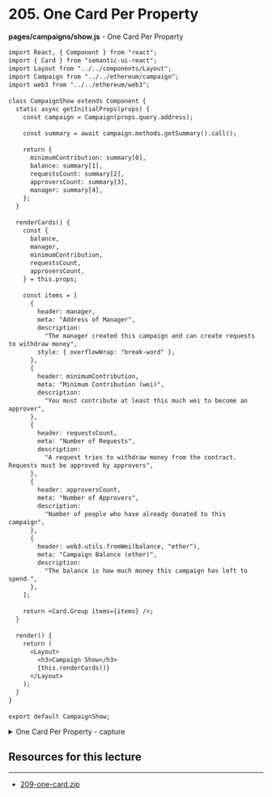 # 205. One Card Per Property

**pages/campaigns/show.js** - One Card Per Property
```
import React, { Component } from "react";
import { Card } from "semantic-ui-react";
import Layout from "../../components/Layout";
import Campaign from "../../ethereum/campaign";
import web3 from "../../ethereum/web3";

class CampaignShow extends Component {
  static async getInitialProps(props) {
    const campaign = Campaign(props.query.address);

    const summary = await campaign.methods.getSummary().call();

    return {
      minimumContribution: summary[0],
      balance: summary[1],
      requestsCount: summary[2],
      approversCount: summary[3],
      manager: summary[4],
    };
  }

  renderCards() {
    const {
      balance,
      manager,
      minimumContribution,
      requestsCount,
      approversCount,
    } = this.props;

    const items = [
      {
        header: manager,
        meta: "Address of Manager",
        description:
          "The manager created this campaign and can create requests to withdraw money",
        style: { overflowWrap: "break-word" },
      },
      {
        header: minimumContribution,
        meta: "Minimum Contribution (wei)",
        description:
          "You must contribute at least this much wei to become an approver",
      },
      {
        header: requestsCount,
        meta: "Number of Requests",
        description:
          "A request tries to withdraw money from the contract. Requests must be approved by approvers",
      },
      {
        header: approversCount,
        meta: "Number of Approvers",
        description:
          "Number of people who have already donated to this campaign",
      },
      {
        header: web3.utils.fromWei(balance, "ether"),
        meta: "Campaign Balance (ether)",
        description:
          "The balance is how much money this campaign has left to spend.",
      },
    ];

    return <Card.Group items={items} />;
  }

  render() {
    return (
      <Layout>
        <h3>Campaign Show</h3>
        {this.renderCards()}
      </Layout>
    );
  }
}

export default CampaignShow;
```

<details>
  <summary>One Card Per Property - capture</summary>

![205.1_One-Card-Per-Property.png](../imgs/205.1_One-Card-Per-Property.png)
---
</details>


##  Resources for this lecture

---

-   [209-one-card.zip](https://beatlesm.s3.us-west-1.amazonaws.com/ethereum-and-solidity-complete-developer-guide/209-one-card.zip)